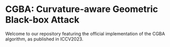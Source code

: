 # CGBA: Curvature-aware Geometric Black-box Attack
Welcome to our repository featuring the official implementation of the CGBA algorithm, as published in ICCV2023.
